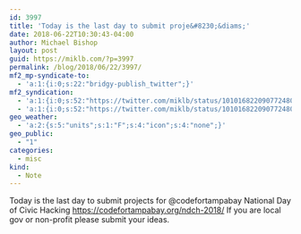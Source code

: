 ```yaml
---
id: 3997
title: 'Today is the last day to submit proje&#8230;&diams;'
date: 2018-06-22T10:30:43-04:00
author: Michael Bishop
layout: post
guid: https://miklb.com/?p=3997
permalink: /blog/2018/06/22/3997/
mf2_mp-syndicate-to:
  - 'a:1:{i:0;s:22:"bridgy-publish_twitter";}'
mf2_syndication:
  - 'a:1:{i:0;s:52:"https://twitter.com/miklb/status/1010168220907724800";}'
  - 'a:1:{i:0;s:52:"https://twitter.com/miklb/status/1010168220907724800";}'
geo_weather:
  - 'a:2:{s:5:"units";s:1:"F";s:4:"icon";s:4:"none";}'
geo_public:
  - "1"
categories:
  - misc
kind:
  - Note
---
```

Today is the last day to submit projects for @codefortampabay National Day of Civic Hacking <https://codefortampabay.org/ndch-2018/> If you are local gov or non-profit please submit your ideas.